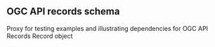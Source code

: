 ## OGC API records schema

Proxy for testing examples and illustrating dependencies for OGC API Records Record object